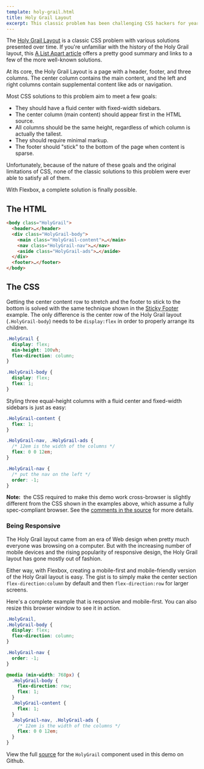```yaml
---
template: holy-grail.html
title: Holy Grail Layout
excerpt: This classic problem has been challenging CSS hackers for years, yet none of the historical solutions have fully solved it. With Flexbox, it's finally possible.
---
```


The [Holy Grail Layout](http://en.wikipedia.org/wiki/Holy_Grail_(web_design)) is a classic CSS problem with various solutions presented over time. If you're unfamiliar with the history of the Holy Grail layout, this [A List Apart article](http://alistapart.com/article/holygrail) offers a pretty good summary and links to a few of the more well-known solutions.

At its core, the Holy Grail Layout is a page with a header, footer, and three columns. The center column contains the main content, and the left and right columns contain supplemental content like ads or navigation.

Most CSS solutions to this problem aim to meet a few goals:

- They should have a fluid center with fixed-width sidebars.
- The center column (main content) should appear first in the HTML source.
- All columns should be the same height, regardless of which column is actually the tallest.
- They should require minimal markup.
- The footer should "stick" to the bottom of the page when content is sparse.

Unfortunately, because of the nature of these goals and the original limitations of CSS, none of the classic solutions to this problem were ever able to satisfy all of them.

With Flexbox, a complete solution is finally possible.

## The HTML

```html
<body class="HolyGrail">
  <header>…</header>
  <div class="HolyGrail-body">
    <main class="HolyGrail-content">…</main>
    <nav class="HolyGrail-nav">…</nav>
    <aside class="HolyGrail-ads">…</aside>
  </div>
  <footer>…</footer>
</body>
```

## The CSS

Getting the center content row to stretch and the footer to stick to the bottom is solved with the same technique shown in the [Sticky Footer](../sticky-footer/) example. The only difference is the center row of the Holy Grail layout (`.HolyGrail-body`) needs to be `display:flex` in order to properly arrange its children.

```css
.HolyGrail {
  display: flex;
  min-height: 100vh;
  flex-direction: column;
}

.HolyGrail-body {
  display: flex;
  flex: 1;
}
```

Styling three equal-height columns with a fluid center and fixed-width sidebars is just as easy:

```css
.HolyGrail-content {
  flex: 1;
}

.HolyGrail-nav, .HolyGrail-ads {
  /* 12em is the width of the columns */
  flex: 0 0 12em;
}

.HolyGrail-nav {
  /* put the nav on the left */
  order: -1;
}
```

<aside class="Notice"><strong>Note:</strong>&nbsp; the CSS required to make this demo work cross-browser is slightly different from the CSS shown in the examples above, which assume a fully spec-compliant browser. See the <a href="https://github.com/philipwalton/solved-by-flexbox/blob/master/assets/css/components/holy-grail.css">comments in the source</a> for more details.</aside>


### Being Responsive

The Holy Grail layout came from an era of Web design when pretty much everyone was browsing on a computer. But with the increasing number of mobile devices and the rising popularity of responsive design, the Holy Grail layout has gone mostly out of fashion.

Either way, with Flexbox, creating a mobile-first and mobile-friendly version of the Holy Grail layout is easy. The gist is to simply make the center section `flex-direction:column` by default and then `flex-direction:row` for larger screens.

Here's a complete example that is responsive and mobile-first. You can also resize this browser window to see it in action.

```css
.HolyGrail,
.HolyGrail-body {
  display: flex;
  flex-direction: column;
}

.HolyGrail-nav {
  order: -1;
}

@media (min-width: 768px) {
  .HolyGrail-body {
    flex-direction: row;
    flex: 1;
  }
  .HolyGrail-content {
    flex: 1;
  }
  .HolyGrail-nav, .HolyGrail-ads {
    /* 12em is the width of the columns */
    flex: 0 0 12em;
  }
}
```

View the full [source](https://github.com/philipwalton/solved-by-flexbox/blob/master/assets/css/components/holy-grail.css) for the `HolyGrail` component used in this demo on Github.
